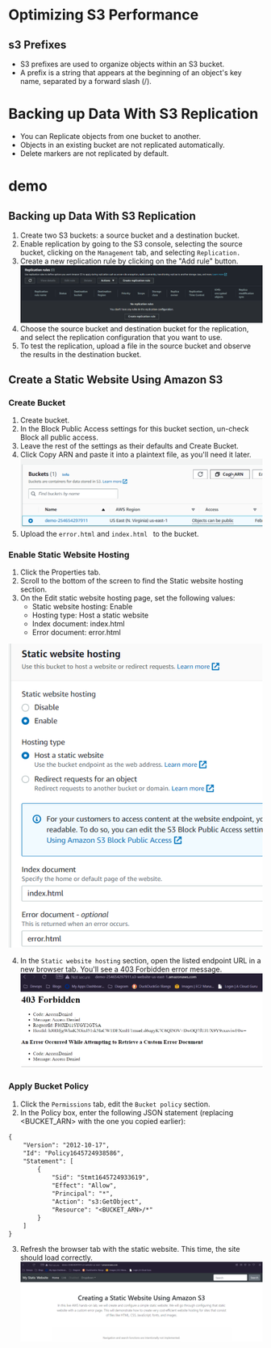 # Optimizing S3 Performance

## s3 Prefixes
- S3 prefixes are used to organize objects within an S3 bucket.
- A prefix is a string that appears at the beginning of an object's key name, separated by a forward slash (/).

# Backing up Data With S3 Replication
- You can Replicate objects from one bucket to another.
- Objects in an existing bucket are not replicated automatically.
- Delete markers are not replicated by default.

# demo

## Backing up Data With S3 Replication
1. Create two S3 buckets: a source bucket and a destination bucket.
2. Enable replication by going to the S3 console, selecting the source bucket, clicking on the `Management` tab, and selecting `Replication.`
3. Create a new replication rule by clicking on the "Add rule" button.
![txt](images/01.png)
4. Choose the source bucket and destination bucket for the replication, and select the replication configuration that you want to use.
5. To test the replication, upload a file in the source bucket and observe the results in the destination bucket.



## Create a Static Website Using Amazon S3

### Create Bucket
1. Create bucket.
2. In the Block Public Access settings for this bucket section, un-check Block all public access.
3. Leave the rest of the settings as their defaults and Create Bucket.
4. Click Copy ARN and paste it into a plaintext file, as you'll need it later.
![txt](images/02.png)
5. Upload the `error.html` and `index.html ` to the bucket.

### Enable Static Website Hosting
1. Click the Properties tab.
2. Scroll to the bottom of the screen to find the Static website hosting section.
3. On the Edit static website hosting page, set the following values:
    - Static website hosting: Enable
    - Hosting type: Host a static website
    - Index document: index.html
    - Error document: error.html

![txt](images/03.png)

4. In the `Static website hosting` section, open the listed endpoint URL in a new browser tab. You'll see a 403 Forbidden error message.
![txt](images/04.png)

### Apply Bucket Policy
1. Click the `Permissions` tab, edit the `Bucket policy` section.
2. In the Policy box, enter the following JSON statement (replacing <BUCKET_ARN> with the one you copied earlier):
```
{
    "Version": "2012-10-17",
    "Id": "Policy1645724938586",
    "Statement": [
        {
            "Sid": "Stmt1645724933619",
            "Effect": "Allow",
            "Principal": "*",
            "Action": "s3:GetObject",
            "Resource": "<BUCKET_ARN>/*"
        }
    ]
}
```
3. Refresh the browser tab with the static website. This time, the site should load correctly.
![txt](images/05.png)
